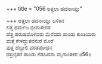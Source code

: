+++
title = "056 ಅತ್ತಲಾ ಹದನಾಯ್ತು"

+++
ಅತ್ತಲಾ ಹದನಾಯ್ತು ಬಳಿಕಿನ  
ಲಿತ್ತ ಧರ್ಮಜ ಭೀಮಸೇನರ  
ಹೆತ್ತ ಹರುಷದೊಳಿವರು ಮೆರೆದರು ಪಾಂಡು ಕುಂತಿಯರು  
ಮತ್ತೆ ಕೇಳದ್ಭುತವನುರೆ ಮೊರೆ  
ವುತ್ತ ಹೆಬ್ಬುಲಿ ವರತಪೋಧನ  
ರತ್ತಲೈತರೆ ಪಾಂಡು ಕೆಡಹಿದನಾ ಮೃಗಾಂತಕನ     ॥56॥